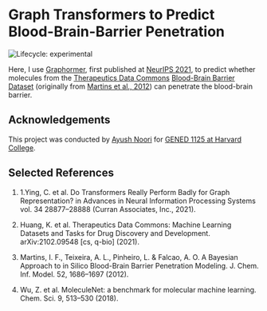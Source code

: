 # Graph Transformers to Predict Blood-Brain-Barrier Penetration 

<!-- badges: start -->

![Lifecycle:
experimental](https://img.shields.io/badge/lifecycle-experimental-orange.svg)

<!-- badges: end -->

Here, I use [Graphormer](https://github.com/microsoft/Graphormer), first published at [NeurIPS 2021](https://openreview.net/forum?id=OeWooOxFwDa), to predict whether molecules from the [Therapeutics Data Commons](https://tdcommons.ai) [Blood-Brain Barrier Dataset](https://tdcommons.ai/single_pred_tasks/adme/#bbb-blood-brain-barrier-martins-et-al) (originally from [Martins et al., 2012](https://doi.org/10.1021/ci300124c)) can penetrate the blood-brain barrier.


## Acknowledgements

This project was conducted by [Ayush
Noori](mailto:anoori@college.harvard.edu) for [GENED 1125 at Harvard
College](https://gened1125.github.io/spring2022/).


## Selected References

1. 1.Ying, C. et al. Do Transformers Really Perform Badly for Graph Representation? in Advances in Neural Information Processing Systems vol. 34 28877–28888 (Curran Associates, Inc., 2021).

2. Huang, K. et al. Therapeutics Data Commons: Machine Learning Datasets and Tasks for Drug Discovery and Development. arXiv:2102.09548 [cs, q-bio] (2021).

3. Martins, I. F., Teixeira, A. L., Pinheiro, L. & Falcao, A. O. A Bayesian Approach to in Silico Blood-Brain Barrier Penetration Modeling. J. Chem. Inf. Model. 52, 1686–1697 (2012).

4. Wu, Z. et al. MoleculeNet: a benchmark for molecular machine learning. Chem. Sci. 9, 513–530 (2018).

